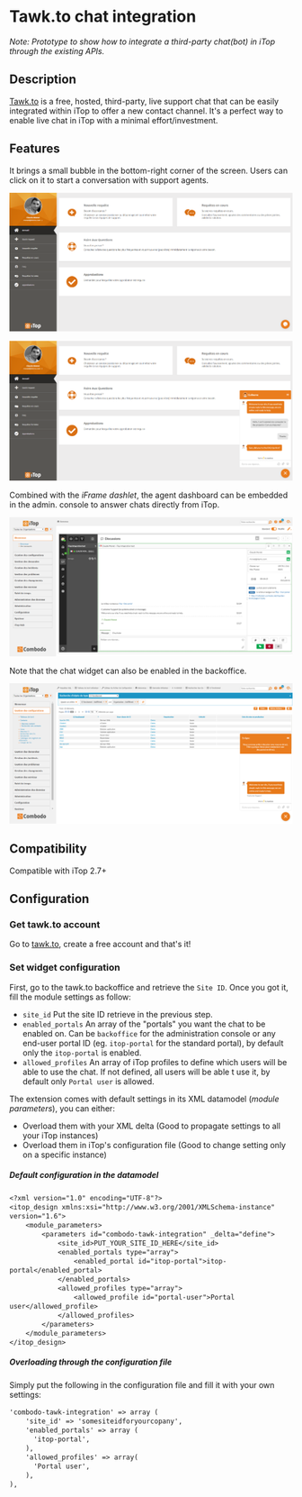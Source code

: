 # Tawk.to chat integration

_Note: Prototype to show how to integrate a third-party chat(bot) in iTop through the existing APIs._

## Description
[Tawk.to](https://www.tawk.to/) is a free, hosted, third-party, live support chat that can be easily integrated within iTop to offer a new contact channel. It's a perfect way to enable live chat in iTop with a minimal effort/investment.

## Features
It brings a small bubble in the bottom-right corner of the screen. Users can click on it to start a conversation with support agents.

![](doc/portal-widget-closed.png)

![](doc/portal-widget-talking.png)

Combined with the _iFrame dashlet_, the agent dashboard can be embedded in the admin. console to answer chats directly from iTop.

![](doc/console-chats-dashboard.png)

Note that the chat widget can also be enabled in the backoffice.

![](doc/console-widget-opened.png)

## Compatibility
Compatible with iTop 2.7+

## Configuration
### Get tawk.to account
Go to [tawk.to](https://www.tawk.to/), create a free account and that's it!

### Set widget configuration
First, go to the tawk.to backoffice and retrieve the `Site ID`. Once you got it, fill the module settings as follow:
- `site_id` Put the site ID retrieve in the previous step.
- `enabled_portals` An array of the "portals" you want the chat to be enabled on. Can be `backoffice` for the administration console or any end-user portal ID (eg. `itop-portal` for the standard portal), by default only the `itop-portal` is enabled.
- `allowed_profiles` An array of iTop profiles to define which users will be able to use the chat. If not defined, all users will be able t use it, by default only `Portal user` is allowed.

The extension comes with default settings in its XML datamodel (_module parameters_), you can either:
- Overload them with your XML delta (Good to propagate settings to all your iTop instances)
- Overload them in iTop's configuration file (Good to change setting only on a specific instance)

##### Default configuration in the datamodel
```
<?xml version="1.0" encoding="UTF-8"?>
<itop_design xmlns:xsi="http://www.w3.org/2001/XMLSchema-instance" version="1.6">
	<module_parameters>
		<parameters id="combodo-tawk-integration" _delta="define">
			<site_id>PUT_YOUR_SITE_ID_HERE</site_id>
			<enabled_portals type="array">
				<enabled_portal id="itop-portal">itop-portal</enabled_portal>
			</enabled_portals>
			<allowed_profiles type="array">
				<allowed_profile id="portal-user">Portal user</allowed_profile>
			</allowed_profiles>
		</parameters>
	</module_parameters>
</itop_design>
```

##### Overloading through the configuration file
Simply put the following in the configuration file and fill it with your own settings:
```
'combodo-tawk-integration' => array (
    'site_id' => 'somesiteidforyourcopany',
    'enabled_portals' => array (
      'itop-portal',
    ),
    'allowed_profiles' => array(
      'Portal user',
    ),
),
```
